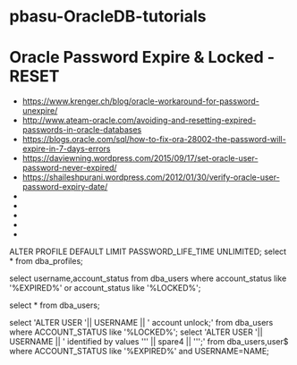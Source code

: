 # pbasu-OracleDB-tutorials

# Oracle Password Expire & Locked - RESET
* https://www.krenger.ch/blog/oracle-workaround-for-password-unexpire/
* http://www.ateam-oracle.com/avoiding-and-resetting-expired-passwords-in-oracle-databases
* https://blogs.oracle.com/sql/how-to-fix-ora-28002-the-password-will-expire-in-7-days-errors
* https://daviewning.wordpress.com/2015/09/17/set-oracle-user-password-never-expired/
* https://shaileshpurani.wordpress.com/2012/01/30/verify-oracle-user-password-expiry-date/
* 
* 
* 
* 
* 



ALTER PROFILE DEFAULT LIMIT PASSWORD_LIFE_TIME UNLIMITED;
select * from dba_profiles;

select username,account_status from dba_users where account_status like '%EXPIRED%' or account_status like '%LOCKED%';

select * from dba_users;


select 'ALTER USER '|| USERNAME || ' account unlock;' from dba_users where ACCOUNT_STATUS like '%LOCKED%';
select 'ALTER USER '|| USERNAME || ' identified by values ''' || spare4 || ''';' from dba_users,user$ where ACCOUNT_STATUS like '%EXPIRED%' and USERNAME=NAME;


